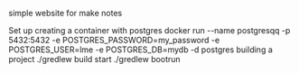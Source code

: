 simple website for make notes

Set up
creating a container with postgres
docker run --name postgresqq -p 5432:5432 -e POSTGRES_PASSWORD=my_password -e POSTGRES_USER=lme -e POSTGRES_DB=mydb -d postgres
building a project
./gredlew build
start
./gredlew bootrun
